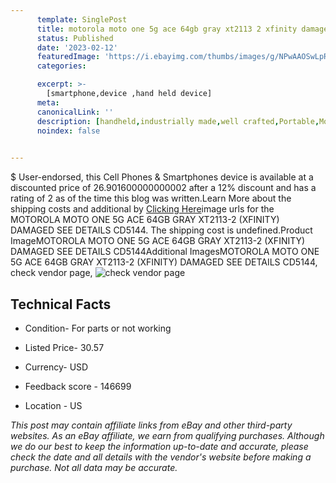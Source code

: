 ```yaml
---
      template: SinglePost
      title: motorola moto one 5g ace 64gb gray xt2113 2 xfinity damaged see details cd5144
      status: Published
      date: '2023-02-12'
      featuredImage: 'https://i.ebayimg.com/thumbs/images/g/NPwAAOSwLpRjmqIM/s-l225.jpg'
      categories: 

      excerpt: >-
        [smartphone,device ,hand held device]
      meta:
      canonicalLink: ''
      description: [handheld,industrially made,well crafted,Portable,Mobile,Compact,Convenient,Lightweight,Maneuverable,Man-portable,Miniature,Carriable,Hand-held,Light,Holdable,Transportable,Mobile device,Pocket-sized,On-the-go,Wireless,Cordless,Compact size,Convenient size, smartphone,device ,hand held device]
      noindex: false

        
---
```

$
    User-endorsed, this Cell Phones & Smartphones device is available at a discounted price of 26.901600000000002 after a 12% discount and has a rating of 2 as of the time this blog was written.Learn More about the shipping costs and additional by [Clicking Here](https://www.ebay.com/itm/275580973521?hash=item4029e7f1d1%3Ag%3ANPwAAOSwLpRjmqIM&mkevt=1&mkcid=1&mkrid=711-53200-19255-0&campid=%253CePNCampaignId%253E&customid=%253CreferenceId%253E&toolid=10049)image urls for the MOTOROLA MOTO ONE 5G ACE 64GB GRAY XT2113-2 (XFINITY) DAMAGED SEE DETAILS CD5144. The shipping cost is undefined.Product ImageMOTOROLA MOTO ONE 5G ACE 64GB GRAY XT2113-2 (XFINITY) DAMAGED SEE DETAILS CD5144Additional ImagesMOTOROLA MOTO ONE 5G ACE 64GB GRAY XT2113-2 (XFINITY) DAMAGED SEE DETAILS CD5144, check vendor page, ![check vendor page](https://origin-galleryplus.ebayimg.com/ws/web/275580973521_2_0_1/225x225.jpg,https://origin-galleryplus.ebayimg.com/ws/web/275580973521_3_0_1/225x225.jpg,https://origin-galleryplus.ebayimg.com/ws/web/275580973521_4_0_1/225x225.jpg,https://origin-galleryplus.ebayimg.com/ws/web/275580973521_5_0_1/225x225.jpg,https://origin-galleryplus.ebayimg.com/ws/web/275580973521_6_0_1/225x225.jpg,https://origin-galleryplus.ebayimg.com/ws/web/275580973521_7_0_1/225x225.jpg)
    
    

 ## Technical Facts 



     
      

 - Condition- For parts or not working 


      

 - Listed Price- 30.57 


      

 - Currency- USD 


      

 - Feedback score - 146699 


      

 - Location - US 


      
      

 *_This post may contain affiliate links from eBay and other third-party websites. As an eBay affiliate, we earn from qualifying purchases. Although we do our best to keep the information up-to-date and accurate, please check the date and all details with the vendor's website before making a purchase. Not all data may be accurate._*



    
    
    
    
    